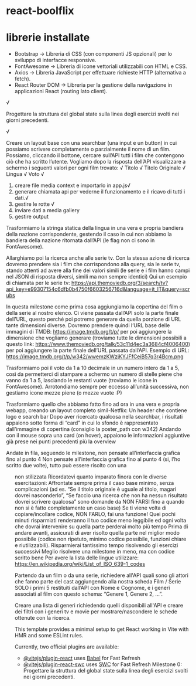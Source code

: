# react-boolflix
# librerie installate
- Bootstrap → Libreria di CSS (con componenti JS opzionali) per lo sviluppo di interfacce responsive.
- FontAwesome → Libreria di icone vettoriali utilizzabili con HTML e CSS.
- Axios → Libreria JavaScript per effettuare richieste HTTP (alternativa a fetch).
- React Router DOM → Libreria per la gestione della navigazione in applicazioni React (routing lato client).

<!-- Milestone 0: --> √
Progettare la struttura del global state sulla linea degli esercizi svolti nei giorni precedenti.

<!-- Milestone 1: --> √
Creare un layout base con una searchbar (una input e un button) in cui possiamo scrivere completamente o parzialmente il nome di un film. Possiamo, cliccando il  bottone, cercare sull’API tutti i film che contengono ciò che ha scritto l’utente.
Vogliamo dopo la risposta dell’API visualizzare a schermo i seguenti valori per ogni film trovato: √
Titolo √
Titolo Originale √
Lingua √
Voto √

<!-- Step -->
1. creare file media context e importarlo in app.js√
2. generare chiamata api per vederne il funzionamento e il ricavo di tutti i dati.√
3. gestire le rotte √
4. inviare dati a media gallery 
5. gestire output 


<!-- Milestone 2: -->
Trasformiamo la stringa statica della lingua in una vera e propria bandiera della nazione corrispondente, gestendo il caso in cui non abbiamo la bandiera della nazione ritornata dall’API (le flag non ci sono in FontAwesome).

Allarghiamo poi la ricerca anche alle serie tv. Con la stessa azione di ricerca dovremo prendere sia i film che corrispondono alla query, sia le serie tv, stando attenti ad avere alla fine dei valori simili (le serie e i film hanno campi nel JSON di risposta diversi, simili ma non sempre identici)
Qui un esempio di chiamata per le serie tv:
https://api.themoviedb.org/3/search/tv?api_key=e99307154c6dfb0b4750f6603256716d&language=it_IT&query=scrubs


<!-- Milestone 3: -->
In questa milestone come prima cosa aggiungiamo la copertina del film o della serie al nostro elenco. Ci viene passata dall’API solo la parte finale dell’URL, questo perché poi potremo generare da quella porzione di URL tante dimensioni diverse. Dovremo prendere quindi l’URL base delle immagini di TMDB: https://image.tmdb.org/t/p/ per poi aggiungere la dimensione che vogliamo generare (troviamo tutte le dimensioni possibili a questo link: https://www.themoviedb.org/talk/53c11d4ec3a3684cf4006400) per poi aggiungere la parte finale dell’URL passata dall’API.
Esempio di URL:
https://image.tmdb.org/t/p/w342/wwemzKWzjKYJFfCeiB57q3r4Bcm.png

Trasformiamo poi il voto da 1 a 10 decimale in un numero intero da 1 a 5, così da permetterci di stampare a schermo un numero di stelle piene che vanno da 1 a 5, lasciando le restanti vuote (troviamo le icone in FontAwesome).
Arrotondiamo sempre per eccesso all’unità successiva, non gestiamo icone mezze piene (o mezze vuote :P)

<!-- Milestone 4: -->
Trasformiamo quello che abbiamo fatto fino ad ora in una vera e propria webapp, creando un layout completo simil-Netflix:
Un header che contiene logo e search bar
Dopo aver ricercato qualcosa nella searchbar, i risultati appaiono sotto forma di “card” in cui lo sfondo è rappresentato dall’immagine di copertina (consiglio la poster_path con w342)
Andando con il mouse sopra una card (on hover), appaiono le informazioni aggiuntive già prese nei punti precedenti più la overview

<!-- Consigli: -->
Andate in fila, seguendo le milestone, non pensate all’interfaccia grafica fino al punto 4
Non pensate all’interfaccia grafica fino al punto 4 (si, l’ho scritto due volte), tutto può essere risolto con una <ul> non stilizzata
Ricordatevi quanto imparato finora con le diverse esercitazioni:
Affrontate sempre prima il caso base minimo, senza complicazioni (ad es. “Se il titolo originale è uguale al titolo, magari dovrei nasconderlo”, “Se faccio una ricerca che non ha nessun risultato dovrei scrivere qualcosa” sono domande da NON FARSI fino a quando non si è fatto completamente un caso base)
Se ti viene volta di copiare/incollare codice, NON FARLO, fai una funzione! Quei pochi minuti risparmiati renderanno il tuo codice meno leggibile ed ogni volta che dovrai intervenire su quella parte perderai molto più tempo
Prima di andare avanti, assicurati di aver risolto quella parte nel miglior modo possibile (codice non ripetuto, minimo codice possibile, funzioni chiare e riutilizzabili). Risparmierai tantissimo tempo risolvendo gli esercizi successivi
Meglio risolvere una milestone in meno, ma con codice scritto bene
Per avere la lista delle lingue utilizzare: https://en.wikipedia.org/wiki/List_of_ISO_639-1_codes


<!-- SE HAI FINITO LE MILESTONE PRECEDENTI E VUOI ANDARE OLTRE, PUOI FARE LE MILESTONE SUCCESSIVE, MA SONO FACOLTATIVE: -->

<!-- Milestone 5 (Opzionale): -->
Partendo da un film o da una serie, richiedere all'API quali sono gli attori che fanno parte del cast aggiungendo alla nostra scheda Film / Serie SOLO i primi 5 restituiti dall’API con Nome e Cognome, e i generi associati al film con questo schema: “Genere 1, Genere 2, …”.

<!-- Milestone 6 (Opzionale): -->
Creare una lista di generi richiedendo quelli disponibili all'API e creare dei filtri con i generi tv e movie per mostrare/nascondere le schede ottenute con la ricerca.







This template provides a minimal setup to get React working in Vite with HMR and some ESLint rules.

Currently, two official plugins are available:

- [@vitejs/plugin-react](https://github.com/vitejs/vite-plugin-react/blob/main/packages/plugin-react/README.md) uses [Babel](https://babeljs.io/) for Fast Refresh
- [@vitejs/plugin-react-swc](https://github.com/vitejs/vite-plugin-react-swc) uses [SWC](https://swc.rs/) for Fast Refresh
Milestone 0:
Progettare la struttura del global state sulla linea degli esercizi svolti nei giorni precedenti.